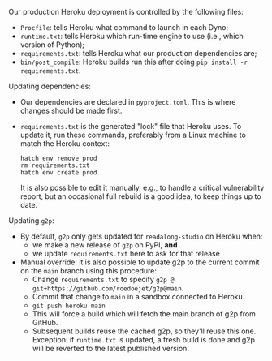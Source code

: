 Our production Heroku deployment is controlled by the following files:
 - `Procfile`: tells Heroku what command to launch in each Dyno;
 - `runtime.txt`: tells Heroku which run-time engine to use (i.e., which version of Python);
 - `requirements.txt`: tells Heroku what our production dependencies are;
 - `bin/post_compile`: Heroku builds run this after doing `pip install -r requirements.txt`.

Updating dependencies:
 - Our dependencies are declared in `pyproject.toml`. This is where changes should be made first.
 - `requirements.txt` is the generated "lock" file that Heroku uses. To update it,
   run these commands, preferably from a Linux machine to match the Heroku context:

       hatch env remove prod
       rm requirements.txt
       hatch env create prod

   It is also possible to edit it manually, e.g., to handle a critical vulnerability report,
   but an occasional full rebuild is a good idea, to keep things up to date.

Updating `g2p`:
 - By default, `g2p` only gets updated for `readalong-studio` on Heroku when:
   - we make a new release of `g2p` on PyPI, **and**
   - we update `requirements.txt` here to ask for that release
 - Manual override: it is also possible to update g2p to the current commit on the `main` branch using this procedure:
   - Change `requirements.txt` to specify `g2p @ git+https://github.com/roedoejet/g2p@main`.
   - Commit that change to `main` in a sandbox connected to Heroku.
   - `git push heroku main`
   - This will force a build which will fetch the main branch of g2p from GitHub.
   - Subsequent builds reuse the cached g2p, so they'll reuse this one. Exception: if `runtime.txt` is updated, a fresh build is done and g2p will be reverted to the latest published version.
